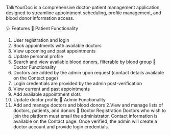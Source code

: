 TalkYourDoc is a comprehensive doctor-patient management application designed to streamline appointment scheduling, profile management, and blood donor information access.

🩺 Features 
🔹 Patient Functionality
1. User registration and login
2. Book appointments with available doctors
3. View upcoming and past appointments
4. Update personal profile
5. Search and view available blood donors, filterable by blood group
🔹 Doctor Functionality
1. Doctors are added by the admin upon request (contact details available on the Contact page)
2. Login credentials are provided by the admin post-verification
3. View current and past appointments
4. Add available appointment slots
5. Update doctor profile
🔹 Admin Functionality
1. Add and manage doctors and blood donors
2.View and manage lists of doctors, patients, and donors
📩 Doctor Registration 
Doctors who wish to join the platform must email the administrator. 
Contact information is available on the Contact page. 
Once verified, the admin will create a doctor account and provide login credentials.

